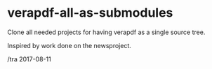 # verapdf-all-as-submodules

Clone all needed projects for having verapdf as a single source tree.

Inspired by work done on the newsproject.

/tra 2017-08-11
